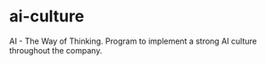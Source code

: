 # ai-culture
AI - The Way of Thinking. Program to implement a strong AI culture throughout the company.
